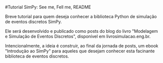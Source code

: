 #Tutorial SimPy: See me, Fell me, README

Breve tutorial para quem deseja conhecer a biblioteca Python de simulação de eventos discretos SimPy.

Ele será desenvolvido e publicado como posts do blog do livro "Modelagem e Simulação de Eventos Discretos", disponível em livrosimulacao.eng.br.

Intencionalmente, a ideia é construir, ao final da jornada de posts, um ebook "Introdução ao SimPy" para aqueles que desejam conhecer esta facinante biblioteca de eventos discretos.